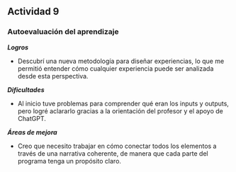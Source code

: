 ## Actividad 9

### Autoevaluación del aprendizaje

***Logros***
- Descubrí una nueva metodología para diseñar experiencias, lo que me permitió entender cómo cualquier experiencia puede ser analizada desde esta perspectiva.

***Dificultades***
- Al inicio tuve problemas para comprender qué eran los inputs y outputs, pero logré aclararlo gracias a la orientación del profesor y el apoyo de ChatGPT.

***Áreas de mejora***
- Creo que necesito trabajar en cómo conectar todos los elementos a través de una narrativa coherente, de manera que cada parte del programa tenga un propósito claro.








